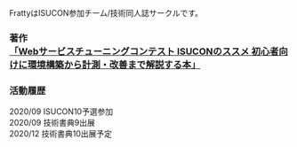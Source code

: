 FrattyはISUCON参加チーム/技術同人誌サークルです。

<h3>
著作
<br>
  
<a href="https://techbookfest.org/product/4915388672376832">
  「Webサービスチューニングコンテスト ISUCONのススメ 初心者向けに環境構築から計測・改善まで解説する本」
</a>
</h3>

<h3>
活動履歴
</h3>
2020/09 ISUCON10予選参加<br>
2020/09 技術書典9出展<br>
2020/12 技術書典10出展予定<br>

